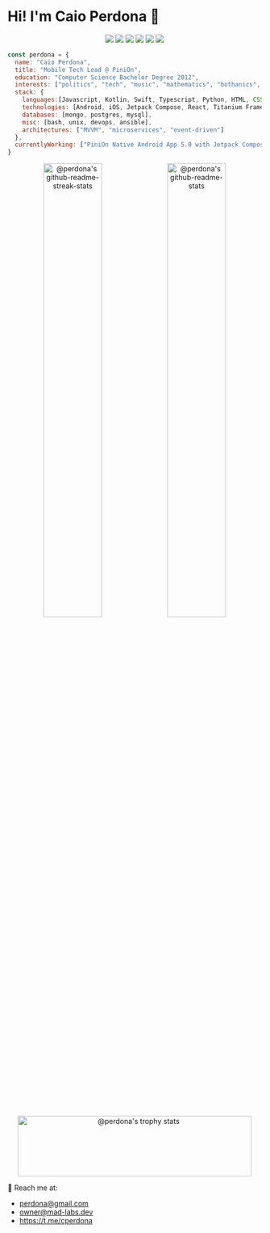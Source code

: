 # Hi! I'm Caio Perdona 👋

<p>
<div align="center">
  <img src="https://img.shields.io/badge/-javascript-F7DF1E?style=for-the-badge&logo=Javascript&logoColor=F7DF1E&labelColor=282828">
  <img src="https://img.shields.io/badge/-kotlin-7F52FF?style=for-the-badge&logo=kotlin&logoColor=7F52FF&labelColor=282828">
  <img src="https://img.shields.io/badge/-jetpack compose-4285F4?style=for-the-badge&logo=jetpack-compose&logoColor=4285F4&labelColor=282828">
  <img src="https://img.shields.io/badge/-python-3776AB?style=for-the-badge&logo=python&logoColor=3776AB&labelColor=282828">
  <img src="https://img.shields.io/badge/-mongo-47A248?style=for-the-badge&logo=mongodb&logoColor=47A248&labelColor=282828">
  <img src="https://img.shields.io/badge/-git-F05032?style=for-the-badge&logo=git&logoColor=F05032&labelColor=282828">
</div>
</p>

```javascript
const perdona = {
  name: "Caio Perdona",
  title: "Mobile Tech Lead @ PiniOn",
  education: "Computer Science Bachelor Degree 2012",
  interests: ["politics", "tech", "music", "mathematics", "bothanics", "nature", "philosophy", "art", "cannabis"],
  stack: {
    languages:[Javascript, Kotlin, Swift, Typescript, Python, HTML, CSS],
    technologies: [Android, iOS, Jetpack Compose, React, Titanium Framework, Node, Nginx, Git, Shell],
    databases: [mongo, postgres, mysql],
    misc: [bash, unix, devops, ansible],
    architectures: ["MVVM", "microservices", "event-driven"]
  },
  currentlyWorking: ["PiniOn Native Android App 5.0 with Jetpack Compose", "PiniOn proprietary API with Python"]
}
```
<p align="center">
<a href="https://github.com/perdona?tab=stars"><img src="https://github-readme-stats.vercel.app/api/?username=perdona&hide_border=true&count_private=true&show_icons=true&theme=midnight-purple&date_format=M%20j%5B%2C%20Y%5D"  width="48%" alt="@perdona's github-readme-streak-stats"/></a>
<a href="https://github.com/perdona?tab=repositories"><img src="https://github-readme-streak-stats.herokuapp.com/?user=perdona&hide_border=true&theme=vision-friendly-dark"  width="48%" alt="@perdona's github-readme-stats"/></a>
</p>

<p align="center">
<a href="https://github.com/perdona?tab=achievements"><img src="https://github-profile-trophy.vercel.app/?username=perdona&theme=oldie&no-frame=true&column=6&row=1" height="120"  width="96%" alt="@perdona's trophy stats"/></a>
</p>

<!--
![Github Contributions](https://github-readme-streak-stats.herokuapp.com/?user=perdona&hide_border=true&theme=vision-friendly-dark)

![Github Statistics](https://github-readme-stats.vercel.app/api/?username=perdona&hide_border=true&count_private=true&show_icons=true&theme=midnight-purple)

![Github Languages](https://github-readme-stats.vercel.app/api/top-langs/?username=perdona&hide_border=true&layout=compact&count_private=true&theme=midnight-purple)
-->

📨 Reach me at:
- perdona@gmail.com
- owner@mad-labs.dev
- https://t.me/cperdona


<!--
**perdona/perdona** is a ✨ _special_ ✨ repository because its `README.md` (this file) appears on your GitHub profile.

 - 📚 Computer Science Bachelor Degree
 - 🛠 Working with software development since 2009
 - 📲 Currently working as Mobile Tech Lead @ [PiniOn](https://pinion.app)
 - 🪴 Nature enthusiast
 - 🧪 Curious scientist

-->
